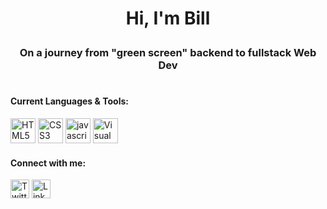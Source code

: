 # <p align="center">Hi, I'm Bill</p>
### <p align="center">On a journey from "green screen" backend to fullstack Web Dev</p>
#

#### Current Languages & Tools:
<img src="https://upload.wikimedia.org/wikipedia/commons/6/61/HTML5_logo_and_wordmark.svg" alt="HTML5" height="40" width="40"> <img src="https://upload.wikimedia.org/wikipedia/commons/d/d5/CSS3_logo_and_wordmark.svg" alt="CSS3" height="40" width="40"> <img src="https://upload.wikimedia.org/wikipedia/commons/9/99/Unofficial_JavaScript_logo_2.svg" alt="javascript" height="40" width="40"> <img src="https://upload.wikimedia.org/wikipedia/commons/9/9a/Visual_Studio_Code_1.35_icon.svg" alt="Visual Studio Code" height="40" width="40">

#### Connect with me:
<a href="https://twitter.com/billbahr"><img src="https://upload.wikimedia.org/wikipedia/commons/b/b2/Twitter_font_awesome.svg" alt="Twitter" height="30" width="30"></a> <a href="https://www.linkedin.com/in/bill-bahr-9003b42"><img src="https://upload.wikimedia.org/wikipedia/commons/e/e9/Linkedin_icon.svg" alt="LinkedIn" height="30" width="30"></a>
